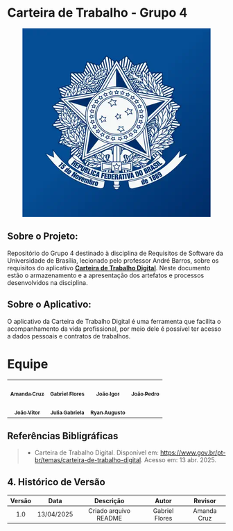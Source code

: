 # Carteira de Trabalho  - Grupo 4

<div align="center"><img src= "./docs/assets/logo-ctd.png"/></div>

## Sobre o Projeto:
Repositório do Grupo 4 destinado à disciplina de Requisitos de Software da Universidade de Brasília, lecionado pelo professor André Barros, sobre os requisitos do aplicativo [**Carteira de Trabalho Digital**](https://www.gov.br/pt-br/temas/carteira-de-trabalho-digital). Neste documento estão o armazenamento e a apresentação dos artefatos e processos desenvolvidos na disciplina.

## Sobre o Aplicativo:
O aplicativo da Carteira de Trabalho Digital é uma ferramenta que facilita o acompanhamento da vida profissional, por meio dele é possível ter acesso a dados pessoais e contratos de trabalhos.

# Equipe

<table>
    <tr>
    <td align="center"><a href="https://github.com/mandicrz"><img src="https://avatars.githubusercontent.com/u/128251768?v=4" width="200px;" alt=""/><br/><sub><b>Amanda Cruz</b></sub></a><br/>
    <td align="center"><a href="https://github.com/Gabrielfcoelho"><img src="https://avatars.githubusercontent.com/u/127219960?v=4" width="200px;" alt=""/><br /><sub><b>Gabriel Flores</b></sub></a><br />
    <td align="center"><a href="https://github.com/JoaoPC10"><img src="https://avatars.githubusercontent.com/u/104221138?v=4" width="200px;" alt=""/><br /><sub><b>João Igor</b></sub></a><br />
    <td align="center"><a href="https://github.com/johnaopedro"><img src="https://avatars.githubusercontent.com/u/87997969?v=4" width="200px;" alt=""/><br /><sub><b>João Pedro</b></sub></a><br />
    </tr>
    <tr>
    <td align="center"><a href="https://github.com/jvopBR"><img src="https://avatars.githubusercontent.com/u/95287980?v=4" width="200px;" alt=""/><br /><sub><b>João Vitor</b></sub></a><br />
    <td align="center"><a href="https://github.com/JuliaGabP"><img src="https://avatars.githubusercontent.com/u/149431356?v=4" width="200px;" alt=""/><br /><sub><b>Julia Gabriela</b></sub></a><br />
    <td align="center"><a href="https://github.com/RA-Salles"><img src="https://avatars.githubusercontent.com/u/107194597?v=4" width="200px;" alt=""/><br /><sub><b>Ryan Augusto</b></sub></a><br />
    </tr>
</table>

## Referências Bibligráficas
> - Carteira de Trabalho Digital. Disponível em: <https://www.gov.br/pt-br/temas/carteira-de-trabalho-digital>. Acesso em: 13 abr. 2025.

## 4. Histórico de Versão

| Versão | Data | Descrição  | Autor        | Revisor |
| :-----: | :----: | :----------: | :------------: | :--------: |
| 1.0 | 13/04/2025 | Criado arquivo README | Gabriel Flores | Amanda Cruz |
